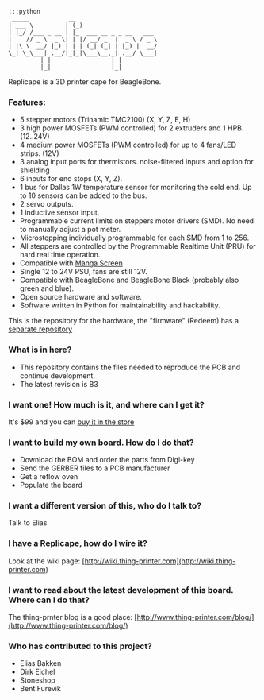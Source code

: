    :::python
     _____           __
    | ___ \         | (_)
    | |_/ /___ _ __ | |_  ___ __ _ _ __   ___
    |    // _ \  _ \| | |/ __/ _  |  _ \ / _ \
    | |\ \  __/ |_) | | | (_| (_| | |_) |  __/
    \_| \_\___| .__/|_|_|\___\__,_| .__/ \___|
             | |                 | |
             |_|                 |_|

Replicape is a 3D printer cape for BeagleBone.  

### Features: ###

* 5 stepper motors (Trinamic TMC2100) (X, Y, Z, E, H)  
* 3 high power MOSFETs (PWM controlled) for 2 extruders and 1 HPB.  (12..24V)  
* 4 medium power MOSFETs (PWM controlled) for up to 4 fans/LED strips.  (12V)  
* 3 analog input ports for thermistors. noise-filtered inputs and option for shielding  
* 6 inputs for end stops (X, Y, Z).  
* 1 bus for Dallas 1W temperature sensor for monitoring the cold end. Up to 10 sensors can be added to the bus.  
* 2 servo outputs.  
* 1 inductive sensor input.  
* Programmable current limits on steppers motor drivers (SMD). No need to manually adjust a pot meter.  
* Microstepping individually programmable for each SMD from 1 to 256.  
* All steppers are controlled by the Programmable Realtime Unit (PRU) for hard real time operation.  
* Compatible with [Manga Screen](https://bitbucket.org/intelligentagent/manga-screen)  
* Single 12 to 24V PSU, fans are still 12V.  
* Compatible with BeagleBone and BeagleBone Black (probably also green and blue).  
* Open source hardware and software.  
* Software written in Python for maintainability and hackability.  
  
This is the repository for the hardware, the "firmware" (Redeem) has a [separate repository](https://bitbucket.org/intelligentagent/redeem)

### What is in here? ###

* This repository contains the files needed to reproduce the PCB and continue development.
* The latest revision is B3

### I want one! How much is it, and where can I get it? ###

It's $99 and you can [buy it in the store](http://www.thing-printer.com/product/replicape)

### I want to build my own board. How do I do that? ###

* Download the BOM and order the parts from Digi-key
* Send the GERBER files to a PCB manufacturer
* Get a reflow oven
* Populate the board

### I want a different version of this, who do I talk to? ###

Talk to Elias <elias at iagent dot no> 

### I have a Replicape, how do I wire it? ###
Look at the wiki page: [http://wiki.thing-printer.com](http://wiki.thing-printer.com)

### I want to read about the latest development of this board. Where can I do that? ###
The thing-prnter blog is a good place: [http://www.thing-printer.com/blog/](http://www.thing-printer.com/blog/)

### Who has contributed to this project? ###

* Elias Bakken
* Dirk Eichel
* Stoneshop
* Bent Furevik

